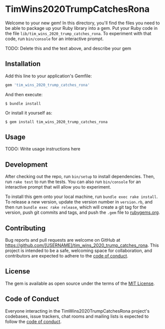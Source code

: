 # TimWins2020TrumpCatchesRona

Welcome to your new gem! In this directory, you'll find the files you need to be able to package up your Ruby library into a gem. Put your Ruby code in the file `lib/tim_wins_2020_trump_catches_rona`. To experiment with that code, run `bin/console` for an interactive prompt.

TODO: Delete this and the text above, and describe your gem

## Installation

Add this line to your application's Gemfile:

```ruby
gem 'tim_wins_2020_trump_catches_rona'
```

And then execute:

    $ bundle install

Or install it yourself as:

    $ gem install tim_wins_2020_trump_catches_rona

## Usage

TODO: Write usage instructions here

## Development

After checking out the repo, run `bin/setup` to install dependencies. Then, run `rake test` to run the tests. You can also run `bin/console` for an interactive prompt that will allow you to experiment.

To install this gem onto your local machine, run `bundle exec rake install`. To release a new version, update the version number in `version.rb`, and then run `bundle exec rake release`, which will create a git tag for the version, push git commits and tags, and push the `.gem` file to [rubygems.org](https://rubygems.org).

## Contributing

Bug reports and pull requests are welcome on GitHub at https://github.com/[USERNAME]/tim_wins_2020_trump_catches_rona. This project is intended to be a safe, welcoming space for collaboration, and contributors are expected to adhere to the [code of conduct](https://github.com/[USERNAME]/tim_wins_2020_trump_catches_rona/blob/master/CODE_OF_CONDUCT.md).


## License

The gem is available as open source under the terms of the [MIT License](https://opensource.org/licenses/MIT).

## Code of Conduct

Everyone interacting in the TimWins2020TrumpCatchesRona project's codebases, issue trackers, chat rooms and mailing lists is expected to follow the [code of conduct](https://github.com/[USERNAME]/tim_wins_2020_trump_catches_rona/blob/master/CODE_OF_CONDUCT.md).
